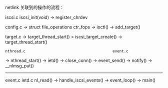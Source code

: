 netlink 关联到的操作的流程：

iscsi.c
iscsi_init(void) -> register_chrdev

config.c
-> struct file_operations ctr_fops -> ioctl() -> add_target() 

target.c
-> target_thread_start() > iscsi_target_create() ->  target_thread_start()

    nthread.c                                       event.c
-> nthread_start() ->  ietd() -> close_conn() -> event_send() -> notify() -> __nlmsg_put()  

---------------------------------------------------------------------------------------

event.c                               ietd.c
nl_read() -> handle_iscsi_events() -> event_loop() -> main()
